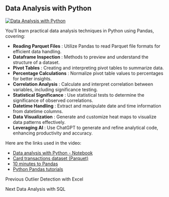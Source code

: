 ## Data Analysis with Python

[![Data Analysis with
Python](https://i.ytimg.com/vi_webp/ZPfZH14FK90/sddefault.webp)](https://youtu.be/ZPfZH14FK90)

You’ll learn practical data analysis techniques in Python using Pandas,
covering:

  * **Reading Parquet Files** : Utilize Pandas to read Parquet file formats for efficient data handling.
  * **Dataframe Inspection** : Methods to preview and understand the structure of a dataset.
  * **Pivot Tables** : Creating and interpreting pivot tables to summarize data.
  * **Percentage Calculations** : Normalize pivot table values to percentages for better insights.
  * **Correlation Analysis** : Calculate and interpret correlation between variables, including significance testing.
  * **Statistical Significance** : Use statistical tests to determine the significance of observed correlations.
  * **Datetime Handling** : Extract and manipulate date and time information from datetime columns.
  * **Data Visualization** : Generate and customize heat maps to visualize data patterns effectively.
  * **Leveraging AI** : Use ChatGPT to generate and refine analytical code, enhancing productivity and accuracy.

Here are the links used in the video:

  * [Data analysis with Python - Notebook](https://colab.research.google.com/drive/1wEUEeF_e2SSmS9uf2-3fZJQ2kEFRnxah)
  * [Card transactions dataset (Parquet)](https://drive.google.com/file/u/3/d/1XGvuFjoTwlybkw0cc9u34horMF9vMhrB/view)
  * [10 minutes to Pandas](https://pandas.pydata.org/pandas-docs/stable/user_guide/10min.html)
  * [Python Pandas tutorials](https://www.youtube.com/playlist?list=PL-osiE80TeTsWmV9i9c58mdDCSskIFdDS)

Previous Outlier Detection with Excel

Next Data Analysis with SQL

